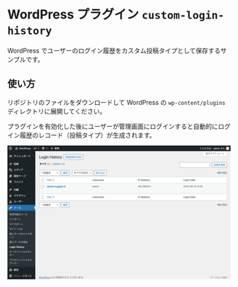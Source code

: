 # WordPress プラグイン `custom-login-history`

WordPress でユーザーのログイン履歴をカスタム投稿タイプとして保存するサンプルです。

## 使い方

リポジトリのファイルをダウンロードして WordPress の `wp-content/plugins` ディレクトリに展開してください。

プラグインを有効化した後にユーザーが管理画面にログインすると自動的にログイン履歴のレコード（投稿タイプ）が生成されます。

![スクリーンショット](assets/screenshot.png)
